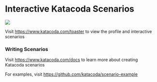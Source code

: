 # Interactive Katacoda Scenarios

[![](http://shields.katacoda.com/katacoda/toaster/count.svg)](https://www.katacoda.com/toaster "Get your profile on Katacoda.com")

Visit https://www.katacoda.com/toaster to view the profile and interactive scenarios

### Writing Scenarios
Visit https://www.katacoda.com/docs to learn more about creating Katacoda scenarios

For examples, visit https://github.com/katacoda/scenario-example
